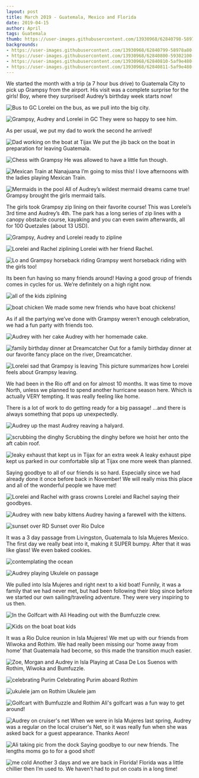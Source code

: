 ```yaml
---
layout: post
title: March 2019 - Guatemala, Mexico and Florida
date: 2019-04-15
author: April
tags: Guatemala
thumb: https://user-images.githubusercontent.com/13930968/62840798-58978a80-bc76-11e9-8a5e-86a82711f381.jpeg 
backgrounds:
- https://user-images.githubusercontent.com/13930968/62840799-58978a80-bc76-11e9-9e6a-ef6ac0a37611.jpeg
- https://user-images.githubusercontent.com/13930968/62840800-59302100-bc76-11e9-8d0d-344dca5fa227.jpeg
- https://user-images.githubusercontent.com/13930968/62840810-5af9e480-bc76-11e9-8a4d-7b4e1da75618.jpeg
- https://user-images.githubusercontent.com/13930968/62840811-5af9e480-bc76-11e9-875b-ac792608f97d.jpeg
---
```


We started the month with a trip (a 7 hour bus drive) to Guatemala City to pick up Grampsy from the airport. His visit was a complete surprise for the girls! Boy, where they surprised! Audrey’s birthday week starts now! 

![Bus to GC](https://user-images.githubusercontent.com/13930968/62840573-3bad8800-bc73-11e9-866a-79f7874939a1.jpeg)
Lorelei on the bus, as we pull into the big city. 

![Grampsy, Audrey and Lorelei in GC](https://user-images.githubusercontent.com/13930968/62840786-56353080-bc76-11e9-9307-4009013bf941.jpeg)
They were so happy to see him. 
 
As per usual, we put my dad to work the second he arrived! 

![Dad working on the boat at Tijax](https://user-images.githubusercontent.com/13930968/62840787-56353080-bc76-11e9-908d-65fb646cfe8f.jpeg)
We put the jib back on the boat in preparation for leaving Guatemala. 

![Chess with Grampsy](https://user-images.githubusercontent.com/13930968/62840574-3bad8800-bc73-11e9-9b24-264e893b9dfa.jpeg)
He was allowed to have a little fun though. 

![Mexican Train at Nanajuana](https://user-images.githubusercontent.com/13930968/62840572-3bad8800-bc73-11e9-835a-658bad30366f.jpeg)
I’m going to miss this! I love afternoons with the ladies playing Mexican Train. 

![Mermaids in the pool](https://user-images.githubusercontent.com/13930968/62840788-56353080-bc76-11e9-8ffe-c23ce20f3dd4.jpeg)
All of Audrey’s wildest mermaid dreams came true! Grampsy brought the girls mermaid tails.

The girls took Grampsy zip lining on their favorite course! This was Lorelei’s 3rd time and Audrey’s 4th. The park has a long series of zip lines with a canopy obstacle course, kayaking and you can even swim afterwards, all for 100 Quetzales (about 13 USD). 

![Grampsy, Audrey and Lorelei ready to zipline](https://user-images.githubusercontent.com/13930968/62840789-56cdc700-bc76-11e9-9840-0b8704b69e24.jpeg)

![Lorelei and Rachel ziplining](https://user-images.githubusercontent.com/13930968/62840791-56cdc700-bc76-11e9-9b8f-7662f0decb15.jpeg)
Lorelei with her friend Rachel. 

![Lo and Grampsy horseback riding](https://user-images.githubusercontent.com/13930968/62840794-57fef400-bc76-11e9-8072-3e84b5d431ee.jpeg)
Grampsy went horseback riding with the girls too! 

Its been fun having so many friends around! Having a good group of friends comes in cycles for us. We’re definitely on a high right now. 

![all of the kids ziplining](https://user-images.githubusercontent.com/13930968/62840792-57665d80-bc76-11e9-883a-817ea252c0a2.jpeg)

![boat chicken](https://user-images.githubusercontent.com/13930968/62840790-56cdc700-bc76-11e9-9c0f-ea40d4059b73.jpeg)
We made some new friends who have boat chickens! 

As if all the partying we’ve done with Grampsy weren’t enough celebration, we had a fun party with friends too. 

![Audrey with her cake](https://user-images.githubusercontent.com/13930968/62840576-3c461e80-bc73-11e9-8c74-976440e95e41.jpeg)
Audrey with her homemade cake. 

![family birthday dinner at Dreamcatcher](https://user-images.githubusercontent.com/13930968/62840577-3c461e80-bc73-11e9-851d-8640b168f780.jpeg)
Out for a family birthday dinner at our favorite fancy place on the river, Dreamcatcher. 

![Lorelei sad that Grampsy is leaving](https://user-images.githubusercontent.com/13930968/62840796-57fef400-bc76-11e9-94fd-fce9910a4bba.jpeg)
This picture summarizes how Lorelei feels about Grampsy leaving. 

We had been in the Rio off and on for almost 10 months. It was time to move North, unless we planned to spend another hurricane season here. Which is actually VERY tempting. It was really feeling like home. 

There is a lot of work to do getting ready for a big passage! …and there is always something that pops up unexpectedly. 

![Audrey up the mast](https://user-images.githubusercontent.com/13930968/62840801-59302100-bc76-11e9-9622-de478063758d.jpeg)
Audrey reaving a halyard. 

![scrubbing the dinghy](https://user-images.githubusercontent.com/13930968/62840579-3cdeb500-bc73-11e9-93eb-022bae39f63e.jpeg)
Scrubbing the dinghy before we hoist her onto the aft cabin roof. 

![leaky exhaust that kept us in Tijax for an extra week](https://user-images.githubusercontent.com/13930968/62840803-59c8b780-bc76-11e9-8a78-04cddd0ab356.jpeg)
A leaky exhaust pipe kept us parked in our comfortable slip at Tijax one more week than planned. 

Saying goodbye to all of our friends is so hard. Especially since we had already done it once before back in November! We will really miss this place and all of the wonderful people we have met! 


![Lorelei and Rachel with grass crowns](https://user-images.githubusercontent.com/13930968/62840797-58978a80-bc76-11e9-9e91-07c695241191.jpeg)
Lorelei and Rachel saying their goodbyes. 

![Audrey with new baby kittens](https://user-images.githubusercontent.com/13930968/62840580-3cdeb500-bc73-11e9-8ba3-b97e926110f8.jpeg)
Audrey having a farewell with the kittens. 

![sunset over RD](https://user-images.githubusercontent.com/13930968/62840578-3cdeb500-bc73-11e9-8204-f7990c0f82af.jpeg)
Sunset over Rio Dulce

It was a 3 day passage from Livingston, Guatemala to Isla Mujeres Mexico. The first day we really beat into it, making it SUPER bumpy. After that it was like glass! We even baked cookies.

![contemplating the ocean](https://user-images.githubusercontent.com/13930968/62840581-3d774b80-bc73-11e9-9a57-f2750fb805ab.jpeg)

![Audrey playing Ukulele on passage](https://user-images.githubusercontent.com/13930968/62840802-59302100-bc76-11e9-8373-1e91a4176588.jpeg)

We pulled into Isla Mujeres and right next to a kid boat! Funnily, it was a family that we had never met, but had been following their blog since before we started our own sailing/traveling adventure. They were very inspiring to us then. 

![In the Golfcart with Ali](https://user-images.githubusercontent.com/13930968/62840582-3d774b80-bc73-11e9-9d7a-5a19bf63dffd.jpeg)
Heading out with the Bumfuzzle crew. 

![Kids on the boat](https://user-images.githubusercontent.com/13930968/62840583-3d774b80-bc73-11e9-94a7-3abad57b5223.jpeg)
boat kids

It was a Rio Dulce reunion in Isla Mujeres! We met up with our friends from Wiwoka and Rothim. We had really been missing our ‘home away from home’ that Guatemala had become, so this made the transition much easier.

![Zoe, Morgan and Audrey in Isla](https://user-images.githubusercontent.com/13930968/62840805-59c8b780-bc76-11e9-9166-955f92f98bc2.jpeg)
Playing at Casa De Los Suenos with Rothim, Wiwoka and Bumfuzzle. 

![celebrating Purim](https://user-images.githubusercontent.com/13930968/62840807-5a614e00-bc76-11e9-96c5-4959f54a3de4.jpeg)
Celebrating Purim aboard Rothim

![ukulele jam on Rothim](https://user-images.githubusercontent.com/13930968/62840808-5a614e00-bc76-11e9-8181-e98b08a7e818.jpeg)
Ukulele jam

![Golfcart with Bumfuzzle and Rothim](https://user-images.githubusercontent.com/13930968/62840584-3e0fe200-bc73-11e9-901a-33e5280f0cb9.jpeg)
Ali's golfcart was a fun way to get around! 

![Audrey on cruiser's net](https://user-images.githubusercontent.com/13930968/63067789-01e4b780-bee7-11e9-906a-5887007c5be4.jpeg)
When we were in Isla Mujeres last spring, Audrey was a regular on the local cruiser's Net, so it was really fun when she was asked back for a guest appearance. Thanks Aeon!  

![Ali taking pic from the dock](https://user-images.githubusercontent.com/13930968/62840809-5af9e480-bc76-11e9-9102-842e4a6797a8.jpeg)
Saying goodbye to our new friends. The lengths moms go to for a good shot! 

![me cold](https://user-images.githubusercontent.com/13930968/63067790-01e4b780-bee7-11e9-8bbb-e2e87c86b5ad.jpeg)
Another 3 days and we are back in Florida! Florida was a little chillier then I’m used to. We haven’t had to put on coats in a long time! 
